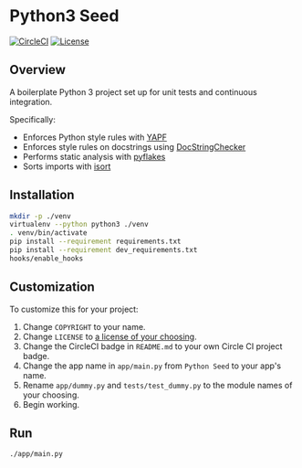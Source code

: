 # Python3 Seed

[![CircleCI](https://circleci.com/gh/mtlynch/python3_seed.svg?style=svg)](https://circleci.com/gh/mtlynch/python3_seed) [![License](http://img.shields.io/:license-mit-blue.svg?style=flat-square)](LICENSE)

## Overview

A boilerplate Python 3 project set up for unit tests and continuous integration.

Specifically:

* Enforces Python style rules with [YAPF](https://github.com/google/yapf)
* Enforces style rules on docstrings using [DocStringChecker](https://chromium.googlesource.com/chromiumos/chromite/+/master/cli/cros/lint.py)
* Performs static analysis with [pyflakes](https://github.com/megies/pyflakes)
* Sorts imports with [isort](https://github.com/timothycrosley/isort)

## Installation

```bash
mkdir -p ./venv
virtualenv --python python3 ./venv
. venv/bin/activate
pip install --requirement requirements.txt
pip install --requirement dev_requirements.txt
hooks/enable_hooks
```

## Customization

To customize this for your project:

1. Change `COPYRIGHT` to your name.
1. Change `LICENSE` to [a license of your choosing](https://choosealicense.com/).
1. Change the CircleCI badge in `README.md` to your own Circle CI project badge.
1. Change the app name in `app/main.py` from `Python Seed` to your app's name.
1. Rename `app/dummy.py` and `tests/test_dummy.py` to the module names of your choosing.
1. Begin working.

## Run

```bash
./app/main.py
```
